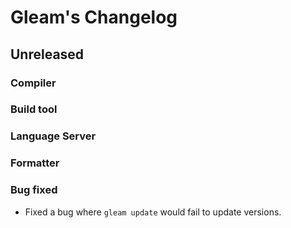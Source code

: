 # Gleam's Changelog

## Unreleased

### Compiler

### Build tool

### Language Server

### Formatter

### Bug fixed

- Fixed a bug where `gleam update` would fail to update versions.
